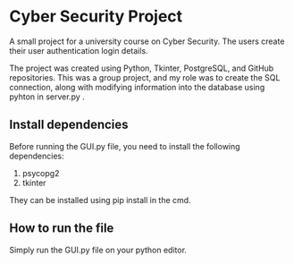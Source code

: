 # Cyber Security Project

A small project for a university course on Cyber Security. The users create their user authentication login details.

The project was created using Python, Tkinter, PostgreSQL, and GitHub repositories. This was a group project, and my role was to create the SQL connection, along with modifying information into the database using pyhton in server.py . 

## Install dependencies

Before running the GUI.py file, you need to install the following dependencies:

1. psycopg2
2. tkinter

They can be installed using pip install in the cmd.

## How to run the file

Simply run the GUI.py file on your python editor.
